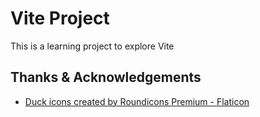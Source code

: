 # Vite Project

This is a learning project to explore Vite

## Thanks & Acknowledgements

* <a href="https://www.flaticon.com/free-icons/duck" title="duck icons">Duck icons created by Roundicons Premium - Flaticon</a>